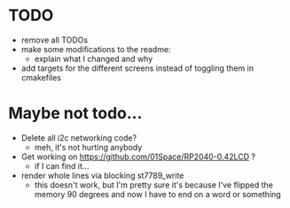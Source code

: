 # TODO 

* remove all TODOs
* make some modifications to the readme:
  * explain what I changed and why
* add targets for the different screens instead of toggling them in cmakefiles

# Maybe not todo...

* Delete all i2c networking code?
  * meh, it's not hurting anybody
* Get working on https://github.com/01Space/RP2040-0.42LCD ?
  * if I can find it...
* render whole lines via blocking st7789_write
  * this doesn't work, but I'm pretty sure it's because I've flipped the memory 90 degrees and now I have to end on a word or something